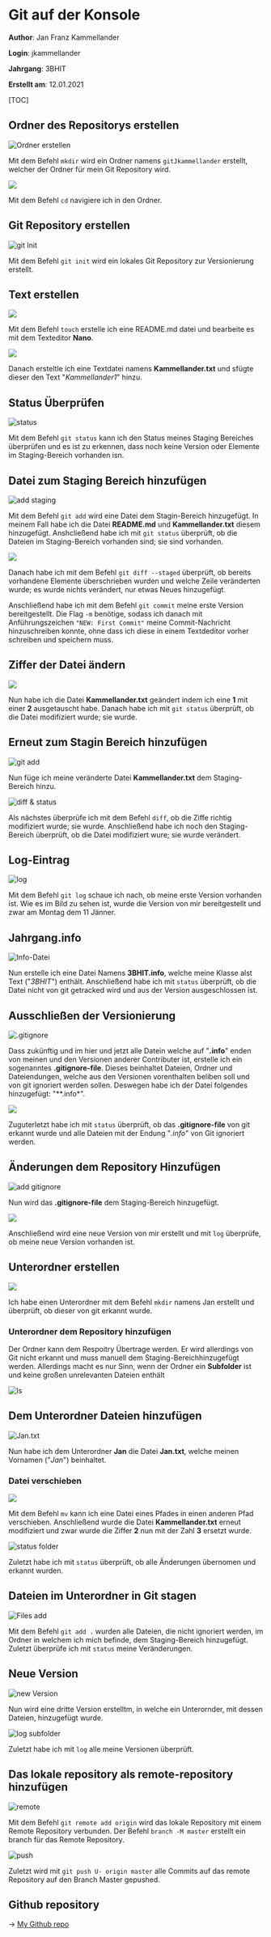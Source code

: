 # Git auf der Konsole

**Author**: Jan Franz Kammellander

**Login**: jkammellander

**Jahrgang**: 3BHIT

**Erstellt am**: 12.01.2021



[TOC]



## Ordner des Repositorys erstellen

![Ordner erstellen](1.png)

Mit dem Befehl `mkdir` wird ein Ordner namens `gitJkammellander` erstellt, welcher der Ordner für mein Git Repository wird.

![](2.png)

Mit dem Befehl `cd` navigiere ich in den Ordner.

## Git Repository erstellen

![git Init](3.png)

Mit dem Befehl `git init` wird ein lokales Git Repository zur Versionierung erstellt.

## Text erstellen

![](4.png)

Mit dem Befehl `touch` erstelle ich eine README.md datei und bearbeite es mit dem Texteditor **Nano**.

![](5.png)

Danach ersteltle ich eine Textdatei namens **Kammellander.txt** und sfügte dieser den Text "*Kammellander1*" hinzu.

## Status Überprüfen

![status](6.png)

Mit dem Befehl `git status` kann ich den Status meines Staging Bereiches überprüfen und es ist zu erkennen, dass noch keine Version oder Elemente im Staging-Bereich vorhanden isn.

## Datei zum Staging Bereich hinzufügen

![add staging](7.png)

Mit dem Befehl `git add` wird eine Datei dem Stagin-Bereich hinzugefügt. In meinem Fall habe ich die Datei **README.md** und **Kammellander.txt** diesem hinzugefügt. Anshcließend habe ich mit `git status` überprüft, ob die Dateien im Staging-Bereich vorhanden sind; sie sind vorhanden.

![](8-1610407685640.png)

Danach habe ich mit dem Befehl `git diff --staged` überprüft, ob bereits vorhandene Elemente überschrieben wurden und welche Zeile veränderten wurde; es wurde nichts verändert, nur etwas Neues hinzugefügt. 



Anschließend habe ich mit dem Befehl `git commit` meine erste Version bereitgestellt. Die Flag `-m` benötige, sodass ich danach mit Anführungszeichen `"NEW: First Commit"` meine Commit-Nachricht hinzuschreiben konnte, ohne dass ich diese in einem Textdeditor vorher schreiben und speichern muss.

## Ziffer der Datei ändern

![](9.png)

Nun habe ich die Datei **Kammellander.txt** geändert indem ich eine **1** mit einer **2** ausgetauscht habe. Danach habe ich mit `git status` überprüft, ob die Datei modifiziert wurde; sie wurde.

## Erneut zum Stagin Bereich hinzufügen

![git add](10.png)

Nun füge ich meine veränderte Datei **Kammellander.txt** dem Staging-Bereich hinzu.

![diff & status](11.png)

Als nächstes überprüfe ich mit dem Befehl `diff`, ob die Ziffe richtig modifiziert wurde; sie wurde. Anschließend habe ich noch den Staging-Bereich überprüft, ob die Datei modifiziert wure; sie wurde verändert.

## Log-Eintrag

![log](12.png)

Mit dem Befehl `git log` schaue ich nach, ob meine erste Version vorhanden ist. Wie es im Bild zu sehen ist, wurde die Version von mir bereitgestellt und zwar am Montag dem 11 Jänner.

## Jahrgang.info

![Info-Datei](13.png)

Nun erstelle ich eine Datei Namens **3BHIT.info**, welche meine Klasse alst Text ("*3BHIT*") enthält. Anschließend habe ich mit `status` überprüft, ob die Datei nicht von git getracked wird und aus der Version ausgeschlossen ist.

## Ausschließen der Versionierung

![.gitignore](14.png)

Dass zukünftig und im hier und jetzt alle Datein welche auf "**.info**" enden von meinen und den Versionen anderer Contributer ist, erstelle ich ein sogenanntes **.gitignore-file**. Dieses beinhaltet Dateien, Ordner und Dateiendungen, welche aus den Versionen vorenthalten beliben soll und von git ignoriert werden sollen. Deswegen habe ich der Datei folgendes hinzugefügt: "**.info*".

![](15.png)

Zuguterletzt habe ich mit `status` überprüft, ob das **.gitignore-file** von git erkannt wurde und alle Dateien mit der Endung "*.info*" von Git ignoriert werden.

## Änderungen dem Repository Hinzufügen

![add gitignore](16.png)

Nun wird das **.gitignore-file** dem Staging-Bereich hinzugefügt.

![](17.png)

Anschließend wird eine neue Version von mir erstellt und mit `log` überprüfe, ob meine neue Version vorhanden ist.

## Unterordner erstellen

![](18.png)

Ich habe einen Unterordner mit dem Befehl `mkdir` namens Jan erstellt und überprüft, ob dieser von git erkannt wurde.

### Unterordner dem Repository hinzufügen

Der Ordner kann dem Respoitry Übertrage werden. Er wird allerdings von Git nicht erkannt und muss manuell dem Staging-Bereichhinzugefügt werden. Allerdings macht es nur Sinn, wenn der Ordner ein **Subfolder** ist und keine großen unrelevanten Dateien enthält

![ls](19.png)

## Dem Unterordner Dateien hinzufügen

![Jan.txt](20.png)

Nun habe ich dem Unterordner **Jan** die Datei **Jan.txt**, welche meinen Vornamen ("*Jan*") beinhaltet.

### Datei verschieben

![](21.png)

Mit dem Befehl `mv` kann ich eine Datei eines Pfades in einen anderen Pfad verschieben. Anschließend wurde die Datei **Kammellander.txt** erneut modifiziert und zwar wurde die Ziffer **2** nun mit der Zahl **3** ersetzt wurde.

![status folder](22.png)

Zuletzt habe ich mit `status` überprüft, ob alle Änderungen übernomen und erkannt wurden.

## Dateien im Unterordner in Git stagen

![Files add](23.png)

Mit dem Befehl `git add .` wurden alle Dateien, die nicht ignoriert werden, im Ordner in welchem ich mich befinde, dem Staging-Bereich hinzugefügt. Zuletzt überprüfe ich mit `status` meine Veränderungen.

## Neue Version

![new Version](24.png)

Nun wird eine dritte Version erstelltm, in welche ein Unterornder, mit dessen Dateien, hinzugefügt wurde.

![log subfolder](25.png)

Zuletzt habe ich mit `log` alle meine Versionen überprüft.

## Das lokale repository als remote-repository hinzufügen

![remote](26.png)

Mit dem Befehl `git remote add origin` wird das lokale Repository mit einem Remote Repository verbunden. Der Befehl `branch -M master` erstellt ein branch für das Remote Repository.

![push](27.png)

Zuletzt wird mit `git push U- origin master` alle Commits auf das remote Repository auf den Branch Master gepushed.

## Github repository

-> [My Github repo](https://github.com/XylianBaker/git_konsole_test.git)